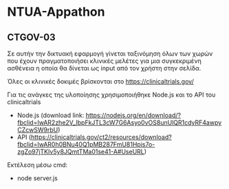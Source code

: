 # NTUA-Appathon 
## CTGOV-03 
Σε αυτήν την δικτυακή εφαρμογή γίνεται ταξινόμηση όλων των χωρών που έχουν πραγματοποιήσει κλινικές μελέτες για μια συγκεκριμένη ασθένεια η οποία θα δίνεται ως input από τον χρήστη στην σελίδα. 

Όλες οι κλινικές δοκιμές βρίσκονται στο https://clinicaltrials.gov/

Για τις ανάγκες της υλοποίησης χρησιμοποιήθηκε Node.js και το API του clinicaltrials 
- Node.js (download link: https://nodejs.org/en/download/?fbclid=IwAR2zhe2V_IbpFkJTL3cW7G6Asyo0vOS8unUlQR1cdyRF4awpyCZcwSW9rbU)
- API (https://clinicaltrials.gov/ct2/resources/download?fbclid=IwAR0h0BNu40Q1pMB287FmU81Hpis7o-zgZo97jTKIv5y8JQmtTMa01se41-A#UseURL)

Εκτέλεση μέσω cmd:
- node server.js

